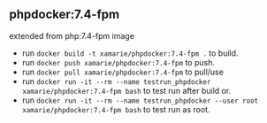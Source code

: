 ## phpdocker:7.4-fpm
extended from php:7.4-fpm image
* run `docker build -t xamarie/phpdocker:7.4-fpm .` to build.
* run `docker push xamarie/phpdocker:7.4-fpm` to push.
* run `docker pull xamarie/phpdocker:7.4-fpm` to pull/use
* run `docker run -it --rm --name testrun_phpdocker xamarie/phpdocker:7.4-fpm bash` to test run after build or.
* run `docker run -it --rm --name testrun_phpdocker --user root xamarie/phpdocker:7.4-fpm bash` to test run as root.